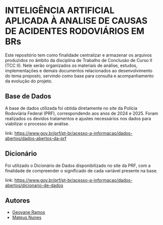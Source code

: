 
# INTELIGÊNCIA ARTIFICIAL APLICADA À ANALISE DE CAUSAS DE ACIDENTES RODOVIÁRIOS EM BRs

Este repositório tem como finalidade centralizar e armazenar os arquivos produzidos no âmbito da disciplina de Trabalho de Conclusão de Curso II (TCC II). Nele serão organizados os materiais de análise, estudos, implementações e demais documentos relacionados ao desenvolvimento do tema proposto, servindo como base para consulta e acompanhamento da evolução do projeto.






## Base de Dados

A base de dados utilizada foi obtida diretamente no site da Polícia Rodoviária Federal (PRF), correspondendo aos anos de 2024 e 2025.
Foram realizados os devidos tratamentos e ajustes necessários nos dados para viabilizar o processo de análise.

link: https://www.gov.br/prf/pt-br/acesso-a-informacao/dados-abertos/dados-abertos-da-prf


## Dicionário

Foi utilizado o Dicionário de Dados disponibilizado no site da PRF, com a finalidade de compreender o significado de cada variável presente na base.

link: https://www.gov.br/prf/pt-br/acesso-a-informacao/dados-abertos/dicionario-de-dados





## Autores

- [Geovane Ramos](https://www.github.com/GeovaneR)
- [Mateus Nunes](https://www.github.com/Mamn11)

